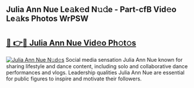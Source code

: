 ## Julia Ann Nue Le𝚊k𝚎d N𝚞𝚍e - Part-cfB Vid𝚎o Le𝚊ks Photos WrPSW

# <h2><a href="http://fb3jj1e.evod.top/?m=Julia+Ann+Nue">🔗 👉🔴 Julia Ann Nue Vid𝚎o Ph𝚘t𝚘s</a></h2>

[![Julia Ann Nue N𝚞d𝚎s](https://i.imgur.com/8V9OHl7.gif)](http://fb3jj1e.evod.top/?m=Julia+Ann+Nue)
Social media sensation Julia Ann Nue known for sharing lifestyle and dance content, including solo and collaborative dance performances and vlogs. Leadership qualities Julia Ann Nue are essential for public figures to inspire and motivate their followers. 

